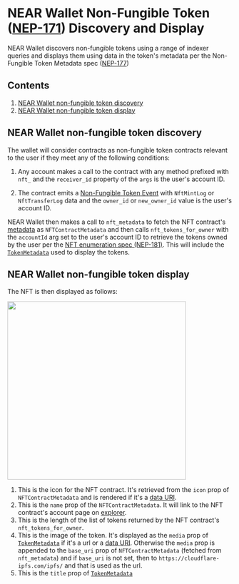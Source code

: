 NEAR Wallet Non-Fungible Token ([NEP-171](https://nomicon.io/Standards/NonFungibleToken/Core.html)) Discovery and Display
===

NEAR Wallet discovers non-fungible tokens using a range of indexer queries and displays them using data in the token's metadata per the Non-Fungible Token Metadata spec ([NEP-177](https://nomicon.io/Standards/NonFungibleToken/Metadata.html))

## Contents

1. [NEAR Wallet non-fungible token discovery](#NEAR-Wallet-non-fungible-token-discovery)
2. [NEAR Wallet non-fungible token display](#NEAR-Wallet-non-fungible-token-display)

## NEAR Wallet non-fungible token discovery
The wallet will consider contracts as non-fungible token contracts relevant to the user if they meet any of the following conditions:

1. Any account makes a call to the contract with any method prefixed with `nft_` and the `receiver_id` property of the `args` is the user's account ID.

2. The contract emits a [Non-Fungible Token Event](https://nomicon.io/Standards/NonFungibleToken/Event.html#interface) with `NftMintLog` or `NftTransferLog` data and the `owner_id` or `new_owner_id` value is the user's account ID.

NEAR Wallet then makes a call to `nft_metadata` to fetch the NFT contract's [metadata](https://nomicon.io/Standards/NonFungibleToken/Metadata.html) as `NFTContractMetadata` and then calls `nft_tokens_for_owner` with the `accountId` arg set to the user's account ID to retrieve the tokens owned by the user per the [NFT enumeration spec (NEP-181)](https://nomicon.io/Standards/NonFungibleToken/Enumeration.html). This will include the [`TokenMetadata`](https://nomicon.io/Standards/NonFungibleToken/Metadata.html#interface) used to display the tokens.

## NEAR Wallet non-fungible token display
The NFT is then displayed as follows:

<img src="./assets/non-fungible-token-display.png" height="400">

1. This is the icon for the NFT contract. It's retrieved from the `icon` prop of `NFTContractMetadata` and is rendered if it's a [data URI](https://developer.mozilla.org/en-US/docs/Web/HTTP/Basics_of_HTTP/Data_URIs).
2. This is the `name` prop of the `NFTContractMetadata`. It will link to the NFT contract's account page on [explorer](https://explorer.near.org/).
3. This is the length of the list of tokens returned by the NFT contract's `nft_tokens_for_owner`.
4. This is the image of the token. It's displayed as the `media` prop of [`TokenMetadata`](https://nomicon.io/Standards/NonFungibleToken/Metadata.html#interface) if it's a url or a [data URI](https://developer.mozilla.org/en-US/docs/Web/HTTP/Basics_of_HTTP/Data_URIs). Otherwise the `media` prop is appended to the `base_uri` prop of `NFTContractMetadata` (fetched from `nft_metadata`) and if `base_uri` is not set, then to `https://cloudflare-ipfs.com/ipfs/` and that is used as the url.
5. This is the `title` prop of [`TokenMetadata`](https://nomicon.io/Standards/NonFungibleToken/Metadata.html#interface)
